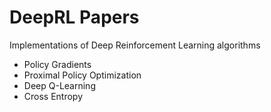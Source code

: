 # DeepRL Papers

Implementations of Deep Reinforcement Learning algorithms

* Policy Gradients
* Proximal Policy Optimization
* Deep Q-Learning
* Cross Entropy
